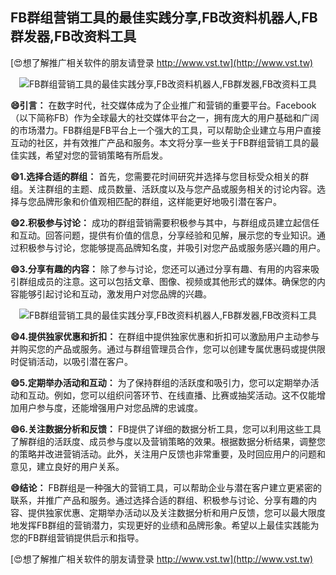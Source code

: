 ## **FB群组营销工具的最佳实践分享,FB改资料机器人,FB群发器,FB改资料工具**

[😍想了解推广相关软件的朋友请登录 http://www.vst.tw](http://www.vst.tw)

 <center><img src="https://vst.tw/MP4/tuiguang/png/6.png" alt="FB群组营销工具的最佳实践分享,FB改资料机器人,FB群发器,FB改资料工具"></center>

**😄引言：**
在数字时代，社交媒体成为了企业推广和营销的重要平台。Facebook（以下简称FB）作为全球最大的社交媒体平台之一，拥有庞大的用户基础和广阔的市场潜力。FB群组是FB平台上一个强大的工具，可以帮助企业建立与用户直接互动的社区，并有效推广产品和服务。本文将分享一些关于FB群组营销工具的最佳实践，希望对您的营销策略有所启发。

**😄1.选择合适的群组：**
首先，您需要花时间研究并选择与您目标受众相关的群组。关注群组的主题、成员数量、活跃度以及与您产品或服务相关的讨论内容。选择与您品牌形象和价值观相匹配的群组，这样能更好地吸引潜在客户。

**😄2.积极参与讨论：**
成功的群组营销需要积极参与其中，与群组成员建立起信任和互动。回答问题，提供有价值的信息，分享经验和见解，展示您的专业知识。通过积极参与讨论，您能够提高品牌知名度，并吸引对您产品或服务感兴趣的用户。

**😄3.分享有趣的内容：**
除了参与讨论，您还可以通过分享有趣、有用的内容来吸引群组成员的注意。这可以包括文章、图像、视频或其他形式的媒体。确保您的内容能够引起讨论和互动，激发用户对您品牌的兴趣。

 <center><img src="https://vst.tw/MP4/tuiguang/png/4.png" alt="FB群组营销工具的最佳实践分享,FB改资料机器人,FB群发器,FB改资料工具"></center>

**😄4.提供独家优惠和折扣：**
在群组中提供独家优惠和折扣可以激励用户主动参与并购买您的产品或服务。通过与群组管理员合作，您可以创建专属优惠码或提供限时促销活动，以吸引潜在客户。

**😄5.定期举办活动和互动：**
为了保持群组的活跃度和吸引力，您可以定期举办活动和互动。例如，您可以组织问答环节、在线直播、比赛或抽奖活动。这不仅能增加用户参与度，还能增强用户对您品牌的忠诚度。

**😄6.关注数据分析和反馈：**
FB提供了详细的数据分析工具，您可以利用这些工具了解群组的活跃度、成员参与度以及营销策略的效果。根据数据分析结果，调整您的策略并改进营销活动。此外，关注用户反馈也非常重要，及时回应用户的问题和意见，建立良好的用户关系。

**😄结论：**
FB群组是一种强大的营销工具，可以帮助企业与潜在客户建立更紧密的联系，并推广产品和服务。通过选择合适的群组、积极参与讨论、分享有趣的内容、提供独家优惠、定期举办活动以及关注数据分析和用户反馈，您可以最大限度地发挥FB群组的营销潜力，实现更好的业绩和品牌形象。希望以上最佳实践能为您的FB群组营销提供启示和指导。

[😍想了解推广相关软件的朋友请登录 http://www.vst.tw](http://www.vst.tw)



